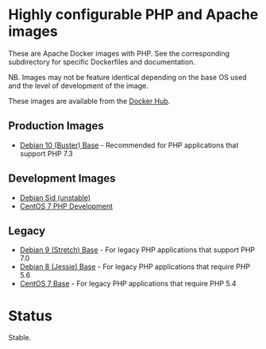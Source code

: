 # Highly configurable PHP and Apache images

These are Apache Docker images with PHP. See the corresponding subdirectory for specific Dockerfiles and documentation.

NB. Images may not be feature identical depending on the base OS used and the level of development of the image.

These images are available from the [Docker Hub](https://hub.docker.com/r/panubo/php-apache/).

## Production Images

- [Debian 10 (Buster) Base](/debian10) - Recommended for PHP applications that support PHP 7.3

## Development Images

- [Debian Sid (unstable)](/sid)
- [CentOS 7 PHP Development](/centos7)

## Legacy

- [Debian 9 (Stretch) Base](/debian9) - For legacy PHP applications that support PHP 7.0
- [Debian 8 (Jessie) Base](/debian8) - For legacy PHP applications that require PHP 5.6
- [CentOS 7 Base](/centos7) - For legacy PHP applications that require PHP 5.4

# Status

Stable.
